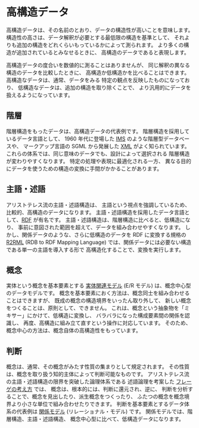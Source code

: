# 高構造データ


高構造データは、その名前のとおり、データの構造性が高いことを意味します。
構造性の高さは、データ解釈が必要とする最低限の構造を基準として、
それよりも追加の構造をどれくらいもっているかによって測られます。
より多くの構造が追加されているとみなせるときに、
高構造のデータであると表現します。

高構造データの度合いを数値的に測ることはありませんが、
同じ解釈の異なる構造のデータを比較したときに、
高構造か低構造かを比べることはできます。
高構造なデータは、通常、データをみる
特定の観点を反映したものになっており、
低構造なデータは、追加の構造を取り除くことで、
より汎用的にデータを扱えるようになっています。


階層
--------------------------------------------

階層構造をもったデータは、高構造データの代表例です。
階層構造を採用しているデータ言語として、
1960 年代に登場した [IMS] のような階層型データベースや、
マークアップ言語の SGML から発展した [XML] がよく知られています。
これらの体系では、同じ意味のデータでも、設計によって選択される
階層構造が変わりやすくなります。
特定の処理や表現に最適化される一方、
異なる目的にデータを使うための構造の変換に手間がかかることがあります。


主語・述語
--------------------------------------------

アリストテレス流の主語・述語構造は、
主語という視点を強調しているため、
比較的、高構造のデータになります。
主語・述語構造を採用したデータ言語として、[RDF] が有名です。
主語・述語構造は、階層構造に比べると、低構造になり、
事前に意図された範囲を超えて、データを組み合わせやすくなります。
しかし、関係データのような、さらに低構造のデータを
RDF に変換する規格の [R2RML][R2RML] (RDB to RDF Mapping Language)
では、関係データには必要ない構造である単一の主語を導入する形で
高構造化することで、変換を実行します。


概念
--------------------------------------------

実体という概念を基本要素とする [実体関連モデル][実体関連モデル]
(E/R モデル) は、概念中心型のデータモデルです。
概念を基本要素におく方法は、概念同士を組み合わせることはできますが、
既成の概念の構造境界をいったん取り外して、
新しい概念をつくることは、原則として、できません。
これは、概念という抽象物を「ミキサー」にかけて、低構造に変換し、
バラバラになった構成要素間の関係を認識し、
再度、高構造に組み立て直すという操作に対応しています。
そのため、概念中心の方法は、概念自体の高構造性をもっています。


判断
--------------------------------------------

概念は、通常、その概念がみたす性質の集まりとして規定されます。
その性質は、概念を取り扱う知的主体によって判断可能なものです。
アリストテレス流の主語・述語構造の限界を突破した論理体系である
述語論理を考案した [フレーゲの考え方][PJC] では、
概念は、根本的には、判断に還元され、逆に、
判断を分析することで、概念を見出したり、派生概念をつくったり、
ふたつの概念を概念境界より小さな単位で組み合わせたりできます。
判断を基本要素とするデータ体系の代表例は [関係モデル][関係モデル]
(リレーショナル・モデル) です。
関係モデルでは、階層構造、主語・述語構造、
概念中心型に比べて、低構造データになります。


[XML]: http://www.w3.org/XML/
[IMS]: http://ja.wikipedia.org/wiki/IMS
[RDF]: http://www.w3.org/RDF/
[R2RML]: http://www.w3.org/TR/r2rml/
[実体関連モデル]: http://ja.wikipedia.org/wiki/実体関連モデル
[関係モデル]: http://ja.wikipedia.org/wiki/関係モデル
[PJC]: https://www.google.com/search?q=primacy+of+judgements+over+concepts

